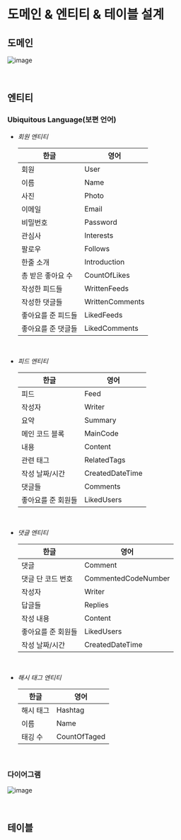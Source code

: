 # 도메인 & 엔티티 & 테이블 설계

## 도메인

![image](https://user-images.githubusercontent.com/43431081/92589632-ca0c9700-f2d5-11ea-91b2-35b7cc0ab4e8.png)

<br>

## 엔티티

### Ubiquitous Language(보편 언어)

* *회원 엔티티*

  | 한글               | 영어            |
  | ------------------ | --------------- |
  | 회원               | User            |
  | 이름               | Name            |
  | 사진               | Photo           |
  | 이메일             | Email           |
  | 비밀번호           | Password        |
  | 관심사             | Interests       |
  | 팔로우             | Follows         |
  | 한줄 소개          | Introduction    |
  | 총 받은 좋아요 수  | CountOfLikes    |
  | 작성한 피드들      | WrittenFeeds    |
  | 작성한 댓글들      | WrittenComments |
  | 좋아요를 준 피드들 | LikedFeeds      |
  | 좋아요를 준 댓글들 | LikedComments   |

  <br>

* *피드 엔티티*

  | 한글               | 영어            |
  | ------------------ | --------------- |
  | 피드               | Feed            |
  | 작성자             | Writer          |
  | 요약               | Summary         |
  | 메인 코드 블록     | MainCode        |
  | 내용               | Content         |
  | 관련 태그          | RelatedTags     |
  | 작성 날짜/시간     | CreatedDateTime |
  | 댓글들             | Comments        |
  | 좋아요를 준 회원들 | LikedUsers      |

  <br>

* *댓글 엔티티*

  | 한글               | 영어                |
  | ------------------ | ------------------- |
  | 댓글               | Comment             |
  | 댓글 단 코드 번호  | CommentedCodeNumber |
  | 작성자             | Writer              |
  | 답글들             | Replies             |
  | 작성 내용          | Content             |
  | 좋아요를 준 회원들 | LikedUsers          |
  | 작성 날짜/시간     | CreatedDateTime     |

  <br>

* *해시 태그 엔티티*

  | 한글      | 영어         |
  | --------- | ------------ |
  | 해시 태그 | Hashtag      |
  | 이름      | Name         |
  | 태깅 수   | CountOfTaged |

<br>

### 다이어그램

![image](https://user-images.githubusercontent.com/43431081/92624886-f985c880-f302-11ea-8b9f-6c14b417514e.png)

<br>

## 테이블

